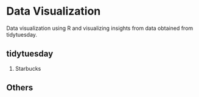 # Data Visualization
Data visualization using R and visualizing insights from data obtained from tidytuesday. 

## tidytuesday 
1. Starbucks 

## Others
